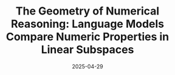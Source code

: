 ---
title: "The Geometry of Numerical Reasoning: Language Models Compare Numeric Properties in Linear Subspaces"
authors: Ahmed Oumar El-Shangiti, <b>Tatsuya Hiraoka</b>, Hilal AlQuabeh, Benjamin Heinzerling, Kentaro Inui
collection: publications
category: conferences
date: 2025-04-29
venue: 'In 2025 Annual Conference of the Nations of the Americas Chapter of the Association for Computational Linguistics (NAACL)'
paperurl: 'https://arxiv.org/abs/2410.13194'
en: 
award: 
---